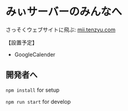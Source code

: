 # みぃサーバーのみんなへ

さっそくウェブサイトに飛ぶ: [mii.tenzyu.com](https://mii.tenzyu.com/)

【設置予定】
- GoogleCalender 

## 開発者へ

`npm install` for setup

`npm run start` for develop